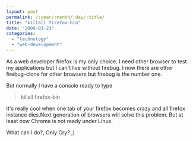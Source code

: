 ```yaml
---
layout: post
permalink: /:year/:month/:day/:title/
title: "killall firefox-bin"
date: "2009-03-23"
categories: 
  - "technology"
  - "web-development"
---
```


As a web developer firefox is my only choice. I need other browser to test my applications but I can't live without firebug. I now there are other firebug-clone for other browsers but firebug is the number one.

But normally I have a console ready to type

> killall firefox-bin

It's really cool when one tab of your firefox becomes crazy and all firefox instance dies.Next generation of browsers will solve this problem. But at least now Chrome is not ready under Linux.

What can I do?, Only Cry? ;)
